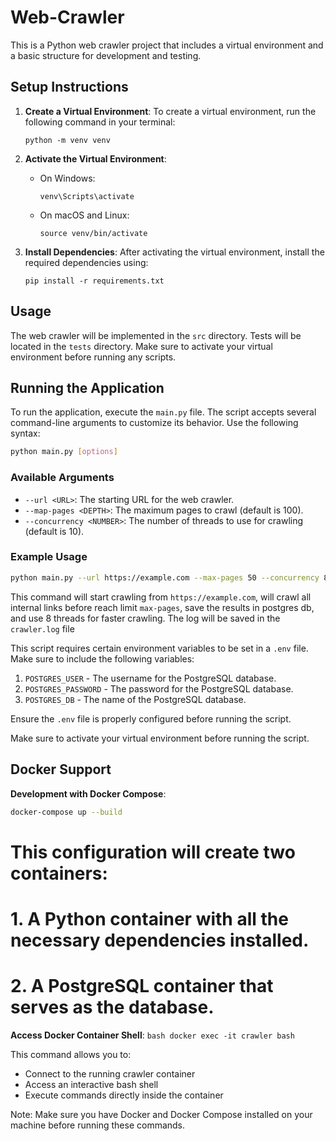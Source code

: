 # Web-Crawler

This is a Python web crawler project that includes a virtual environment and a basic structure for development and testing.

## Setup Instructions

1. **Create a Virtual Environment**:
   To create a virtual environment, run the following command in your terminal:
   ```
   python -m venv venv
   ```

2. **Activate the Virtual Environment**:
   - On Windows:
     ```
     venv\Scripts\activate
     ```
   - On macOS and Linux:
     ```
     source venv/bin/activate
     ```

3. **Install Dependencies**:
   After activating the virtual environment, install the required dependencies using:
   ```
   pip install -r requirements.txt
   ```

## Usage

The web crawler will be implemented in the `src` directory. Tests will be located in the `tests` directory. Make sure to activate your virtual environment before running any scripts.

## Running the Application

To run the application, execute the `main.py` file. The script accepts several command-line arguments to customize its behavior. Use the following syntax:

```bash
python main.py [options]
```

### Available Arguments

- `--url <URL>`: The starting URL for the web crawler.
- `--map-pages <DEPTH>`: The maximum pages to crawl (default is 100).
- `--concurrency <NUMBER>`: The number of threads to use for crawling (default is 10).

### Example Usage

```bash
python main.py --url https://example.com --max-pages 50 --concurrency 8
```

This command will start crawling from `https://example.com`, will crawl all internal links before reach limit `max-pages`, save the results in postgres db, and use 8 threads for faster crawling. The log will be saved in the `crawler.log` file

This script requires certain environment variables to be set in a `.env` file. 
Make sure to include the following variables:

1. `POSTGRES_USER` - The username for the PostgreSQL database.
2. `POSTGRES_PASSWORD` - The password for the PostgreSQL database.
3. `POSTGRES_DB` - The name of the PostgreSQL database.

Ensure the `.env` file is properly configured before running the script.

Make sure to activate your virtual environment before running the script. 

## Docker Support

**Development with Docker Compose**:
   ```bash
   docker-compose up --build
   ```

   # This configuration will create two containers:
   # 1. A Python container with all the necessary dependencies installed.
   # 2. A PostgreSQL container that serves as the database.

   **Access Docker Container Shell**:
      ```bash
      docker exec -it crawler bash
      ```

   This command allows you to:
   - Connect to the running crawler container
   - Access an interactive bash shell
   - Execute commands directly inside the container

Note: Make sure you have Docker and Docker Compose installed on your machine before running these commands.